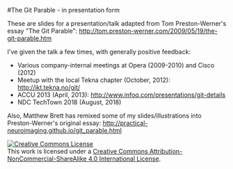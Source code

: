 #The Git Parable - in presentation form

These are slides for a presentation/talk adapted from Tom Preston-Werner's essay "The Git Parable": http://tom.preston-werner.com/2009/05/19/the-git-parable.htm

I've given the talk a few times, with generally positive feedback:

- Various company-internal meetings at Opera (2009-2010) and Cisco (2012)
- Meetup with the local Tekna chapter (October, 2012): http://ikt.tekna.no/git/
- ACCU 2013 (April, 2013): http://www.infoq.com/presentations/git-details
- NDC TechTown 2018 (August, 2018)

Also, Matthew Brett has remixed some of my slides/illustrations into Preston-Werner's original essay: http://practical-neuroimaging.github.io/git_parable.html

<a rel="license" href="http://creativecommons.org/licenses/by-nc-sa/4.0/"><img alt="Creative Commons License" style="border-width:0" src="https://i.creativecommons.org/l/by-nc-sa/4.0/88x31.png" /></a><br />This work is licensed under a <a rel="license" href="http://creativecommons.org/licenses/by-nc-sa/4.0/">Creative Commons Attribution-NonCommercial-ShareAlike 4.0 International License</a>.
